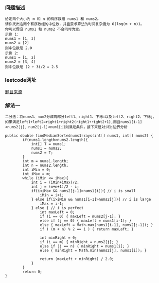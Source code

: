 ### 问题描述
    给定两个大小为 m 和 n 的有序数组 nums1 和 nums2。
    请你找出这两个有序数组的中位数，并且要求算法的时间复杂度为 O(log(m + n))。
    你可以假设 nums1 和 nums2 不会同时为空。
    示例 1:
    nums1 = [1, 3]
    nums2 = [2]
    则中位数是 2.0
    示例 2:
    nums1 = [1, 2]
    nums2 = [3, 4]
    则中位数是 (2 + 3)/2 = 2.5


### leetcode网址
[题目来源](https://leetcode-cn.com/problems/median-of-two-sorted-arrays/)

### 解法一
    二分法：将nums1、num2分成两部分left1、right1、下标i以及left2、right2、下标j，如果满足left1+left2=right1+right2(right1+right2+1),而且nums1[i-1]<nums2[j]、num2[j-1]<num1[i]则满足条件，接下来是对i和j边界分析

    public double findMedianSortednums1rrays(int[] nums1, int[] nums2) {
            if(nums1.length>nums2.length){
                int[] T = nums1;
                nums1 = nums2;
                nums2 = T;
            }
            int m = nums1.length;
            int n = nums2.length;
            int iMin = 0;
            int iMax = m;
            while (iMin <= iMax){
                int i = (iMin+iMax)/2;
                int j = (m+n+1)/2 - i;
                if(i<iMax && nums2[j-1]>nums1[i]){ // i is small
                    iMin = i+1;
                } else if(i>iMin && nums1[i-1]>nums2[j]){ // i is large
                    iMax = i-1;
                } else { // i is perfect
                    int maxLeft = 0;
                    if (i == 0) { maxLeft = nums2[j-1]; }
                    else if (j == 0) { maxLeft = nums1[i-1]; }
                    else { maxLeft = Math.max(nums1[i-1], nums2[j-1]); }
                    if ( (m + n) % 2 == 1 ) { return maxLeft; }

                    int minRight = 0;
                    if (i == m) { minRight = nums2[j]; }
                    else if (j == n) { minRight = nums1[i]; }
                    else { minRight = Math.min(nums2[j], nums1[i]); }

                    return (maxLeft + minRight) / 2.0;
                }
            }
            return 0;
    }


